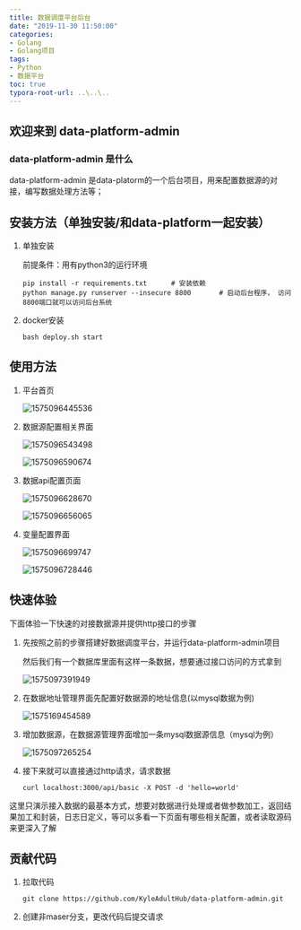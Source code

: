 ```yaml
---
title: 数据调度平台后台
date: "2019-11-30 11:50:00"
categories:
- Golang
- Golang项目
tags:
- Python
- 数据平台
toc: true
typora-root-url: ..\..\..
---
```


## 欢迎来到 data-platform-admin

### data-platform-admin 是什么

data-platform-admin 是data-platorm的一个后台项目，用来配置数据源的对接，编写数据处理方法等；

## 安装方法（单独安装/和data-platform一起安装）

1. 单独安装

   前提条件：用有python3的运行环境

   ```shell
   pip install -r requirements.txt      # 安装依赖
   python manage.py runserver --insecure 8800       # 启动后台程序， 访问8800端口就可以访问后台系统
   ```

2. docker安装

   ```shell
   bash deploy.sh start
   ```

## 使用方法

1. 平台首页

   ![1575096445536](/img/1575096445536.png)

2. 数据源配置相关界面

   ![1575096543498](/img/1575096543498.png)

   ![1575096590674](/img/1575096590674.png)

3. 数据api配置页面

   ![1575096628670](/img/1575096628670.png)

   ![1575096656065](/img/1575096656065.png)

4. 变量配置界面

   ![1575096699747](/img/1575096699747.png)

   ![1575096728446](/img/1575096728446.png)

## 快速体验

下面体验一下快速的对接数据源并提供http接口的步骤

1. 先按照之前的步骤搭建好数据调度平台，并运行data-platform-admin项目

   然后我们有一个数据库里面有这样一条数据，想要通过接口访问的方式拿到

   ![1575097391949](/img/1575097391949.png)

2. 在数据地址管理界面先配置好数据源的地址信息(以mysql数据为例)

   ![1575169454589](/img/1575169454589.png)

3. 增加数据源，在数据源管理界面增加一条mysql数据源信息（mysql为例）

   ![1575097265254](/img/1575097265254.png)

4. 接下来就可以直接通过http请求，请求数据

   ```shell
   curl localhost:3000/api/basic -X POST -d 'hello=world'
   ```



这里只演示接入数据的最基本方式，想要对数据进行处理或者做参数加工，返回结果加工和封装，日志日定义，等可以多看一下页面有哪些相关配置，或者读取源码来更深入了解

## 贡献代码

1. 拉取代码

   ```shell
   git clone https://github.com/KyleAdultHub/data-platform-admin.git
   ```

2. 创建非maser分支，更改代码后提交请求


